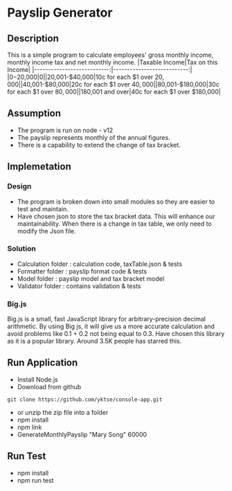 # Payslip Generator

## Description

This is a simple program to calculate employees' gross monthly income, monthly income tax and net monthly income.
|Taxable Income|Tax on this Income|
|---------------------------:|---------------------------:|
|$0-$20,000|$0|
|$20,001-$40,000|10c for each $1 over $20,000|
|$40,001-$80,000|20c for each $1 over $40,000|
|$80,001-$180,000|30c for each $1 over $80,000|
|$180,001 and over|40c for each $1 over $180,000|

## Assumption

- The program is run on node - v12
- The payslip represents monthly of the annual figures.
- There is a capability to extend the change of tax bracket.

## Implemetation

### Design

- The program is broken down into small modules so they are easier to test and maintain.
- Have chosen json to store the tax bracket data. This will enhance our maintainability. When there is a change in tax table, we only need to modify the Json file.

### Solution

- Calculation folder : calculation code, taxTable.json & tests
- Formatter folder : payslip format code & tests
- Model folder : payslip model and tax bracket model
- Validator folder : contains validation & tests

### Big.js

Big.js is a small, fast JavaScript library for arbitrary-precision decimal arithmetic. By using Big js, it will give us a more accurate calculation and avoid problems like
0.1 + 0.2 not being equal to 0.3. Have chosen this library as it is a popular library. Around 3.5K people has starred this.

## Run Application

- Install Node.js
- Download from github

```
git clone https://github.com/yktse/console-app.git
```

- or unzip the zip file into a folder
- npm install
- npm link
- GenerateMonthlyPayslip "Mary Song" 60000

## Run Test

- npm install
- npm run test
